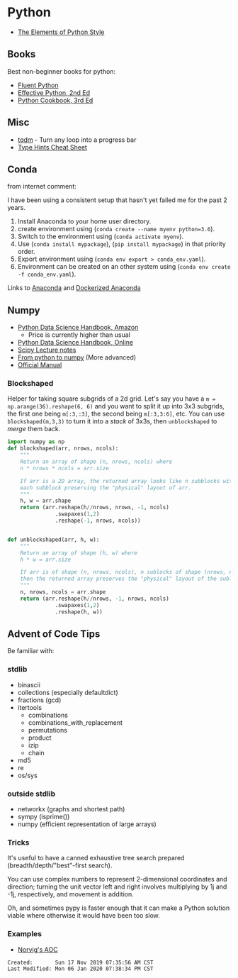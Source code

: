 # Python

- [The Elements of Python Style](https://github.com/amontalenti/elements-of-python-style)

## Books

Best non-beginner books for python:

- [Fluent
  Python](https://www.amazon.com/Fluent-Python-Concise-Effective-Programming/dp/1491946008)
- [Effective Python, 2nd
  Ed](https://www.amazon.com/Effective-Python-Specific-Software-Development/dp/0134853989)
- [Python Cookbook, 3rd
  Ed](https://www.amazon.com/Python-Cookbook-Third-David-Beazley/dp/1449340377)

## Misc

- [tqdm](https://github.com/tqdm/tqdm) - Turn any loop into a progress bar
- [Type Hints Cheat
  Sheet](https://mypy.readthedocs.io/en/latest/cheat_sheet_py3.html)

## Conda

from internet comment:

I have been using a consistent setup that hasn't yet failed me for the past 2 years.

1. Install Anaconda to your home user directory.
2. create environment using (`conda create --name myenv python=3.6`).
3. Switch to the environment using (`conda activate myenv`).
4. Use (`conda install mypackage`), (`pip install mypackage`) in that priority
   order.
5. Export environment using (`conda env export > conda_env.yaml`).
6. Environment can be created on an other system using (`conda env create -f conda_env.yaml`).

Links to [Anaconda](https://www.anaconda.com/distribution/#download-section)
and [Dockerized
Anaconda](https://docs.anaconda.com/anaconda/user-guide/tasks/docker/)

## Numpy

- [Python Data Science Handbook,
  Amazon](https://www.amazon.com/Python-Data-Science-Handbook-Essential/dp/1491912057)
  - Price is currently higher than usual
- [Python Data Science Handbook,
  Online](https://jakevdp.github.io/PythonDataScienceHandbook/)
- [Scipy Lecture notes](https://scipy-lectures.org/intro/)
- [From python to
  numpy](https://www.labri.fr/perso/nrougier/from-python-to-numpy/) (More
  advanced)
- [Official Manual](https://docs.scipy.org/doc/numpy/index.html)

### Blockshaped

Helper for taking square subgrids of a 2d grid. Let's say you have
a `m = np.arange(36).reshape(6, 6)` and you want to split it up into 3x3 subgrids,
the first one being `m[:3,:3]`, the second being `m[:3,3:6]`, etc. You can use
`blockshaped(m,3,3)` to turn it into a _stack_ of 3x3s, then `unblockshaped`
to _merge_ them back.

```python
import numpy as np
def blockshaped(arr, nrows, ncols):
    """
    Return an array of shape (n, nrows, ncols) where
    n * nrows * ncols = arr.size

    If arr is a 2D array, the returned array looks like n subblocks with
    each subblock preserving the "physical" layout of arr.
    """
    h, w = arr.shape
    return (arr.reshape(h//nrows, nrows, -1, ncols)
               .swapaxes(1,2)
               .reshape(-1, nrows, ncols))


def unblockshaped(arr, h, w):
    """
    Return an array of shape (h, w) where
    h * w = arr.size

    If arr is of shape (n, nrows, ncols), n sublocks of shape (nrows, ncols),
    then the returned array preserves the "physical" layout of the sublocks.
    """
    n, nrows, ncols = arr.shape
    return (arr.reshape(h//nrows, -1, nrows, ncols)
               .swapaxes(1,2)
               .reshape(h, w))
```

## Advent of Code Tips

Be familiar with:

### stdlib

- binascii
- collections (especially defaultdict)
- fractions (gcd)
- itertools
  - combinations
  - combinations_with_replacement
  - permutations
  - product
  - izip
  - chain
- md5
- re
- os/sys

### outside stdlib

- networkx (graphs and shortest path)
- sympy (isprime())
- numpy (efficient representation of large arrays)

### Tricks

It's useful to have a canned exhaustive tree search prepared
(breadth/depth/"best"-first search).

You can use complex numbers to represent 2-dimensional coordinates and
direction; turning the unit vector left and right involves multiplying by 1j
and -1j, respectively, and movement is addition.

Oh, and sometimes pypy is faster enough that it can make a Python solution
viable where otherwise it would have been too slow.

### Examples

- [Norvig's AOC](https://github.com/norvig/pytudes/blob/master/ipynb/Advent%202017.ipynb)

```
Created:       Sun 17 Nov 2019 07:35:56 AM CST
Last Modified: Mon 06 Jan 2020 07:38:34 PM CST
```
